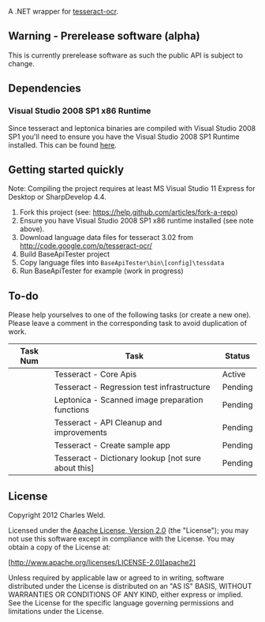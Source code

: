 A .NET wrapper for [tesseract-ocr](http://code.google.com/p/tesseract-ocr/).

## Warning - Prerelease software (alpha)

This is currently prerelease software as such the public API is subject to change.

## Dependencies

### Visual Studio 2008 SP1 x86 Runtime 

Since tesseract and leptonica binaries are compiled with Visual Studio 2008 SP1 you'll need to ensure you have the 
Visual Studio 2008 SP1 Runtime installed. This can be found [here](http://www.microsoft.com/en-au/download/details.aspx?id=5582).

## Getting started quickly

Note: Compiling the project requires at least MS Visual Studio 11 Express for Desktop or SharpDevelop 4.4.

1. Fork this project (see: https://help.github.com/articles/fork-a-repo)
2. Ensure you have Visual Studio 2008 SP1 x86 runtime installed (see note above).
2. Download language data files for tesseract 3.02 from http://code.google.com/p/tesseract-ocr/
3. Build BaseApiTester project
4. Copy language files into ``BaseApiTester\bin\[config]\tessdata``
5. Run BaseApiTester for example (work in progress)

## To-do

Please help yourselves to one of the following tasks (or create a new one). Please leave a comment in the corresponding task to
avoid duplication of work.

Task Num	| Task													| Status
--------|---------------------------------------------------------------|------------------------------------------
	| Tesseract - Core Apis 					| Active
	| Tesseract - Regression test infrastructure			| Pending
	| Leptonica - Scanned image preparation functions		| Pending
	| Tesseract - API Cleanup and improvements			| Pending
	| Tesseract - Create sample app					| Pending
	| Tesseract - Dictionary lookup [not sure about this]		| Pending

	
## License

Copyright 2012 Charles Weld.

Licensed under the [Apache License, Version 2.0][apache2] (the "License"); you
may not use this software except in compliance with the License. You may obtain
a copy of the License at:

[http://www.apache.org/licenses/LICENSE-2.0][apache2]

Unless required by applicable law or agreed to in writing, software distributed
under the License is distributed on an "AS IS" BASIS, WITHOUT WARRANTIES OR
CONDITIONS OF ANY KIND, either express or implied. See the License for the
specific language governing permissions and limitations under the License.

[apache2]: http://www.apache.org/licenses/LICENSE-2.0